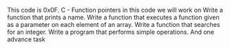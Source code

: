 This code is 0x0F. C - Function pointers in this code we will work on Write a function that prints a name. Write a function that executes a function given as a parameter on each element of an array. Write a function that searches for an integer. Write a program that performs simple operations. And one advance task
